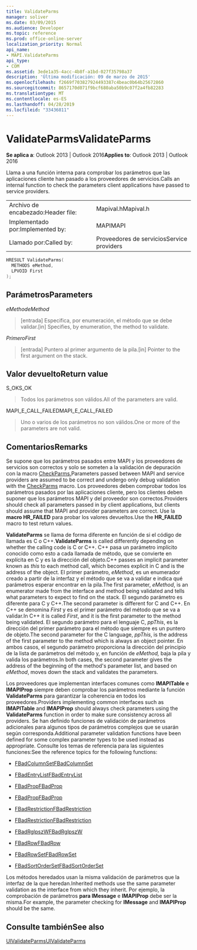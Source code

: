 ```yaml
---
title: ValidateParms
manager: soliver
ms.date: 03/09/2015
ms.audience: Developer
ms.topic: reference
ms.prod: office-online-server
localization_priority: Normal
api_name:
- MAPI.ValidateParms
api_type:
- COM
ms.assetid: 3ede1a35-4acc-4b8f-a1bd-027f35798a37
description: 'Última modificación: 09 de marzo de 2015'
ms.openlocfilehash: f2669f703827924493387c4beac0b64b25672860
ms.sourcegitcommit: 8657170d071f9bcf680aba50b9c07f2a4fb82283
ms.translationtype: MT
ms.contentlocale: es-ES
ms.lasthandoff: 04/28/2019
ms.locfileid: "33436811"
---
```

# <a name="validateparms"></a><span data-ttu-id="bf08c-103">ValidateParms</span><span class="sxs-lookup"><span data-stu-id="bf08c-103">ValidateParms</span></span>

  
  
<span data-ttu-id="bf08c-104">**Se aplica a**: Outlook 2013 | Outlook 2016</span><span class="sxs-lookup"><span data-stu-id="bf08c-104">**Applies to**: Outlook 2013 | Outlook 2016</span></span> 
  
<span data-ttu-id="bf08c-105">Llama a una función interna para comprobar los parámetros que las aplicaciones cliente han pasado a los proveedores de servicios.</span><span class="sxs-lookup"><span data-stu-id="bf08c-105">Calls an internal function to check the parameters client applications have passed to service providers.</span></span> 
  
|||
|:-----|:-----|
|<span data-ttu-id="bf08c-106">Archivo de encabezado:</span><span class="sxs-lookup"><span data-stu-id="bf08c-106">Header file:</span></span>  <br/> |<span data-ttu-id="bf08c-107">Mapival.h</span><span class="sxs-lookup"><span data-stu-id="bf08c-107">Mapival.h</span></span>  <br/> |
|<span data-ttu-id="bf08c-108">Implementado por:</span><span class="sxs-lookup"><span data-stu-id="bf08c-108">Implemented by:</span></span>  <br/> |<span data-ttu-id="bf08c-109">MAPI</span><span class="sxs-lookup"><span data-stu-id="bf08c-109">MAPI</span></span>  <br/> |
|<span data-ttu-id="bf08c-110">Llamado por:</span><span class="sxs-lookup"><span data-stu-id="bf08c-110">Called by:</span></span>  <br/> |<span data-ttu-id="bf08c-111">Proveedores de servicios</span><span class="sxs-lookup"><span data-stu-id="bf08c-111">Service providers</span></span>  <br/> |
   
```cpp
HRESULT ValidateParms(
  METHODS eMethod,
  LPVOID First
);
```

## <a name="parameters"></a><span data-ttu-id="bf08c-112">Parámetros</span><span class="sxs-lookup"><span data-stu-id="bf08c-112">Parameters</span></span>

 <span data-ttu-id="bf08c-113">_eMethod_</span><span class="sxs-lookup"><span data-stu-id="bf08c-113">_eMethod_</span></span>
  
> <span data-ttu-id="bf08c-114">[entrada] Especifica, por enumeración, el método que se debe validar.</span><span class="sxs-lookup"><span data-stu-id="bf08c-114">[in] Specifies, by enumeration, the method to validate.</span></span> 
    
 <span data-ttu-id="bf08c-115">_Primero_</span><span class="sxs-lookup"><span data-stu-id="bf08c-115">_First_</span></span>
  
> <span data-ttu-id="bf08c-116">[entrada] Puntero al primer argumento de la pila.</span><span class="sxs-lookup"><span data-stu-id="bf08c-116">[in] Pointer to the first argument on the stack.</span></span>
    
## <a name="return-value"></a><span data-ttu-id="bf08c-117">Valor devuelto</span><span class="sxs-lookup"><span data-stu-id="bf08c-117">Return value</span></span>

<span data-ttu-id="bf08c-118">S_OK</span><span class="sxs-lookup"><span data-stu-id="bf08c-118">S_OK</span></span> 
  
> <span data-ttu-id="bf08c-119">Todos los parámetros son válidos.</span><span class="sxs-lookup"><span data-stu-id="bf08c-119">All of the parameters are valid.</span></span> 
    
<span data-ttu-id="bf08c-120">MAPI_E_CALL_FAILED</span><span class="sxs-lookup"><span data-stu-id="bf08c-120">MAPI_E_CALL_FAILED</span></span> 
  
> <span data-ttu-id="bf08c-121">Uno o varios de los parámetros no son válidos.</span><span class="sxs-lookup"><span data-stu-id="bf08c-121">One or more of the parameters are not valid.</span></span>
    
## <a name="remarks"></a><span data-ttu-id="bf08c-122">Comentarios</span><span class="sxs-lookup"><span data-stu-id="bf08c-122">Remarks</span></span>

<span data-ttu-id="bf08c-123">Se supone que los parámetros pasados entre MAPI y los proveedores de servicios son correctos y solo se someten a la validación de depuración con la macro [CheckParms.](checkparms.md)</span><span class="sxs-lookup"><span data-stu-id="bf08c-123">Parameters passed between MAPI and service providers are assumed to be correct and undergo only debug validation with the [CheckParms](checkparms.md) macro.</span></span> <span data-ttu-id="bf08c-124">Los proveedores deben comprobar todos los parámetros pasados por las aplicaciones cliente, pero los clientes deben suponer que los parámetros MAPI y del proveedor son correctos.</span><span class="sxs-lookup"><span data-stu-id="bf08c-124">Providers should check all parameters passed in by client applications, but clients should assume that MAPI and provider parameters are correct.</span></span> <span data-ttu-id="bf08c-125">Use la **macro HR_FAILED** para probar los valores devueltos.</span><span class="sxs-lookup"><span data-stu-id="bf08c-125">Use the **HR_FAILED** macro to test return values.</span></span> 
  
 <span data-ttu-id="bf08c-126">**ValidateParms** se llama de forma diferente en función de si el código de llamada es C o C++.</span><span class="sxs-lookup"><span data-stu-id="bf08c-126">**ValidateParms** is called differently depending on whether the calling code is C or C++.</span></span> <span data-ttu-id="bf08c-127">C++ pasa un parámetro  implícito conocido como esto a cada llamada de método, que se convierte en explícita en C y es la dirección del objeto.</span><span class="sxs-lookup"><span data-stu-id="bf08c-127">C++ passes an implicit parameter known as  _this_ to each method call, which becomes explicit in C and is the address of the object.</span></span> <span data-ttu-id="bf08c-128">El primer parámetro,  _eMethod_, es un enumerador creado a partir de la interfaz y el método que se va a validar e indica qué parámetros esperar encontrar en la pila.</span><span class="sxs-lookup"><span data-stu-id="bf08c-128">The first parameter,  _eMethod_, is an enumerator made from the interface and method being validated and tells what parameters to expect to find on the stack.</span></span> <span data-ttu-id="bf08c-129">El segundo parámetro es diferente para C y C++.</span><span class="sxs-lookup"><span data-stu-id="bf08c-129">The second parameter is different for C and C++.</span></span> <span data-ttu-id="bf08c-130">En C++ se denomina  _First_ y es el primer parámetro del método que se va a validar.</span><span class="sxs-lookup"><span data-stu-id="bf08c-130">In C++ it is called  _First_, and it is the first parameter to the method being validated.</span></span> <span data-ttu-id="bf08c-131">El segundo parámetro para el lenguaje C,  _ppThis_, es la dirección del primer parámetro para el método que siempre es un puntero de objeto.</span><span class="sxs-lookup"><span data-stu-id="bf08c-131">The second parameter for the C language,  _ppThis_, is the address of the first parameter to the method which is always an object pointer.</span></span> <span data-ttu-id="bf08c-132">En ambos casos, el segundo parámetro proporciona la dirección del principio de la lista de parámetros del método y, en función de  _eMethod,_ baja la pila y valida los parámetros.</span><span class="sxs-lookup"><span data-stu-id="bf08c-132">In both cases, the second parameter gives the address of the beginning of the method's parameter list, and based on  _eMethod_, moves down the stack and validates the parameters.</span></span> 
  
<span data-ttu-id="bf08c-133">Los proveedores que implementan interfaces comunes como **IMAPITable** e **IMAPIProp** siempre deben comprobar los parámetros mediante la función **ValidateParms** para garantizar la coherencia en todos los proveedores.</span><span class="sxs-lookup"><span data-stu-id="bf08c-133">Providers implementing common interfaces such as **IMAPITable** and **IMAPIProp** should always check parameters using the **ValidateParms** function in order to make sure consistency across all providers.</span></span> <span data-ttu-id="bf08c-134">Se han definido funciones de validación de parámetros adicionales para algunos tipos de parámetros complejos que se usarán según corresponda.</span><span class="sxs-lookup"><span data-stu-id="bf08c-134">Additional parameter validation functions have been defined for some complex parameter types to be used instead as appropriate.</span></span> <span data-ttu-id="bf08c-135">Consulte los temas de referencia para las siguientes funciones:</span><span class="sxs-lookup"><span data-stu-id="bf08c-135">See the reference topics for the following functions:</span></span> 
  
- [<span data-ttu-id="bf08c-136">FBadColumnSet</span><span class="sxs-lookup"><span data-stu-id="bf08c-136">FBadColumnSet</span></span>](fbadcolumnset.md)
    
- [<span data-ttu-id="bf08c-137">FBadEntryList</span><span class="sxs-lookup"><span data-stu-id="bf08c-137">FBadEntryList</span></span>](fbadentrylist.md)
    
- [<span data-ttu-id="bf08c-138">FBadProp</span><span class="sxs-lookup"><span data-stu-id="bf08c-138">FBadProp</span></span>](fbadprop.md)
    
- [<span data-ttu-id="bf08c-139">FBadProp</span><span class="sxs-lookup"><span data-stu-id="bf08c-139">FBadProp</span></span>](fbadprop.md)
    
- [<span data-ttu-id="bf08c-140">FBadRestriction</span><span class="sxs-lookup"><span data-stu-id="bf08c-140">FBadRestriction</span></span>](fbadrestriction.md)
    
- [<span data-ttu-id="bf08c-141">FBadRestriction</span><span class="sxs-lookup"><span data-stu-id="bf08c-141">FBadRestriction</span></span>](fbadrestriction.md)
    
- [<span data-ttu-id="bf08c-142">FBadRglpszW</span><span class="sxs-lookup"><span data-stu-id="bf08c-142">FBadRglpszW</span></span>](fbadrglpszw.md)
    
- [<span data-ttu-id="bf08c-143">FBadRow</span><span class="sxs-lookup"><span data-stu-id="bf08c-143">FBadRow</span></span>](fbadrow.md)
    
- [<span data-ttu-id="bf08c-144">FBadRowSet</span><span class="sxs-lookup"><span data-stu-id="bf08c-144">FBadRowSet</span></span>](fbadrowset.md)
    
- [<span data-ttu-id="bf08c-145">FBadSortOrderSet</span><span class="sxs-lookup"><span data-stu-id="bf08c-145">FBadSortOrderSet</span></span>](fbadsortorderset.md)
    
<span data-ttu-id="bf08c-146">Los métodos heredados usan la misma validación de parámetros que la interfaz de la que heredan.</span><span class="sxs-lookup"><span data-stu-id="bf08c-146">Inherited methods use the same parameter validation as the interface from which they inherit.</span></span> <span data-ttu-id="bf08c-147">Por ejemplo, la comprobación de parámetros **para IMessage** e **IMAPIProp** debe ser la misma.</span><span class="sxs-lookup"><span data-stu-id="bf08c-147">For example, the parameter checking for **IMessage** and **IMAPIProp** should be the same.</span></span> 
  
## <a name="see-also"></a><span data-ttu-id="bf08c-148">Consulte también</span><span class="sxs-lookup"><span data-stu-id="bf08c-148">See also</span></span>



[<span data-ttu-id="bf08c-149">UlValidateParms</span><span class="sxs-lookup"><span data-stu-id="bf08c-149">UlValidateParms</span></span>](ulvalidateparms.md)

